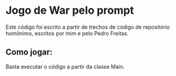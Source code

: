 # Jogo de War pelo prompt
Este código foi escrito a partir de trechos de código de repositório homônimo, escritos por mim e pelo Pedro Freitas.
##  Como jogar:
Basta executar o código a partir da classe Main.
